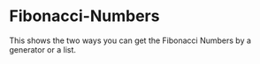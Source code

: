 # Fibonacci-Numbers

This shows the two ways you can get the Fibonacci Numbers by a generator or a list.
